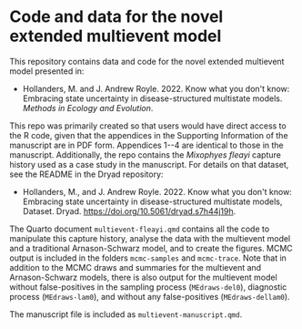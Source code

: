 # Code and data for the novel extended multievent model

This repository contains data and code for the novel extended multievent model presented in:

  - Hollanders, M. and J. Andrew Royle. 2022. Know what you don't know: Embracing state uncertainty in       disease-structured multistate models. *Methods in Ecology and Evolution*.

This repo was primarily created so that users would have direct access to the R code, given that the appendices in the Supporting Information of the manuscript are in PDF form. Appendices 1--4 are identical to those in the manuscript. Additionally, the repo contains the *Mixophyes fleayi* capture history used as a case study in the manuscript. For details on that dataset, see the README in the Dryad repository:

  - Hollanders, M., and J. Andrew Royle. 2022. Know what you don't know: Embracing state uncertainty in disease-structured multistate models, Dataset. Dryad. https://doi.org/10.5061/dryad.s7h44j19h.

The Quarto document `multievent-fleayi.qmd` contains all the code to manipulate this capture history, analyse the data with the multievent model and a traditional Arnason-Schwarz model, and to create the figures. MCMC output is included in the folders `mcmc-samples` and `mcmc-trace`. Note that in addition to the MCMC draws and summaries for the multievent and Arnason-Schwarz models, there is also output for the multievent model without false-positives in the sampling process (`MEdraws-del0`), diagnostic process (`MEdraws-lam0`), and without any false-positives (`MEdraws-dellam0`).

The manuscript file is included as `multievent-manuscript.qmd`.